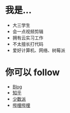 # 我是...
- 大三学生
- 会一点视频剪辑
- 拥有云实习工作
- 不太擅长打代码
- 爱好计算机、网络、树莓派

# 你可以 follow
- [Blog](http://blog.dcchen.top/)
- [知乎](https://www.zhihu.com/people/1565710276)
- [少数派](https://sspai.com/u/dcchen)
- [哔哩哔哩](https://space.bilibili.com/36174251)
